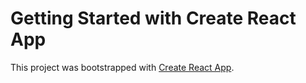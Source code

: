 
# Getting Started with Create React App

This project was bootstrapped with [Create React App](https://github.com/facebook/create-react-app).

